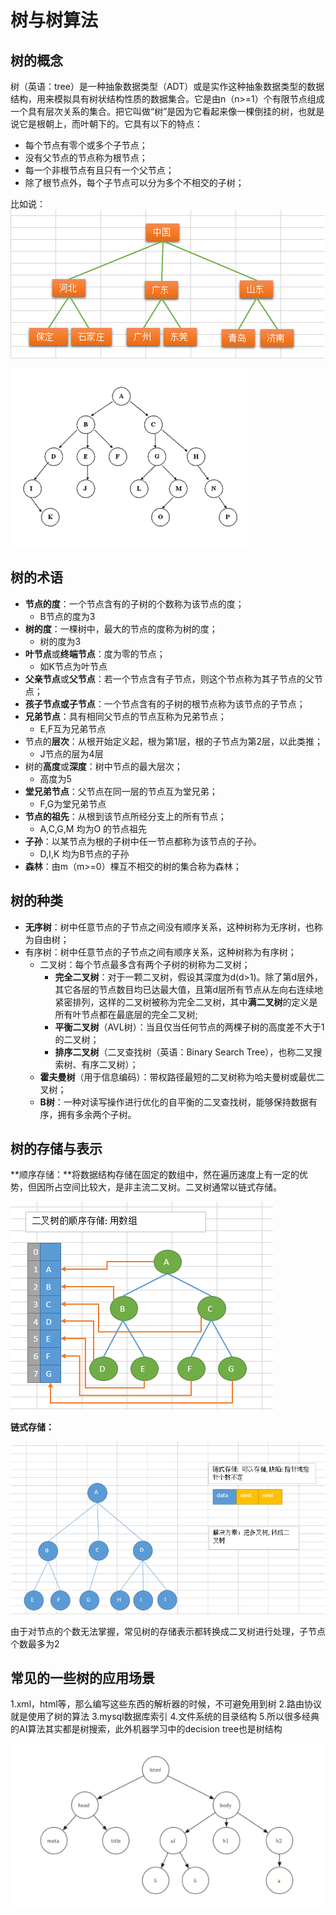 # 树与树算法

## 树的概念

树（英语：tree）是一种抽象数据类型（ADT）或是实作这种抽象数据类型的数据结构，用来模拟具有树状结构性质的数据集合。它是由n（n>=1）个有限节点组成一个具有层次关系的集合。把它叫做“树”是因为它看起来像一棵倒挂的树，也就是说它是根朝上，而叶朝下的。它具有以下的特点：

- 每个节点有零个或多个子节点；
- 没有父节点的节点称为根节点；
- 每一个非根节点有且只有一个父节点；
- 除了根节点外，每个子节点可以分为多个不相交的子树；

比如说：
![tree](./images/tree.png) 



![Treedatastructure](./images/Treedatastructure.png)

## 树的术语

- **节点的度**：一个节点含有的子树的个数称为该节点的度；
  - B节点的度为3
- **树的度**：一棵树中，最大的节点的度称为树的度；
  - 树的度为3
- **叶节点**或**终端节点**：度为零的节点；
  - 如K节点为叶节点
- **父亲节点**或**父节点**：若一个节点含有子节点，则这个节点称为其子节点的父节点；
- **孩子节点或子节点**：一个节点含有的子树的根节点称为该节点的子节点；
- **兄弟节点**：具有相同父节点的节点互称为兄弟节点；
  - E,F互为兄弟节点
- 节点的**层次**：从根开始定义起，根为第1层，根的子节点为第2层，以此类推；
  - J节点的层为4层
- 树的**高度**或**深度**：树中节点的最大层次；
  - 高度为5
- **堂兄弟节点**：父节点在同一层的节点互为堂兄弟；
  - F,G为堂兄弟节点
- **节点的祖先**：从根到该节点所经分支上的所有节点；
  - A,C,G,M 均为O 的节点祖先
- **子孙**：以某节点为根的子树中任一节点都称为该节点的子孙。
  - D,I,K 均为B节点的子孙
- **森林**：由m（m>=0）棵互不相交的树的集合称为森林；

## 树的种类

- **无序树**：树中任意节点的子节点之间没有顺序关系，这种树称为无序树，也称为自由树；
- 有序树：树中任意节点的子节点之间有顺序关系，这种树称为有序树；
  - 二叉树：每个节点最多含有两个子树的树称为二叉树；
    - **完全二叉树**：对于一颗二叉树，假设其深度为d(d>1)。除了第d层外，其它各层的节点数目均已达最大值，且第d层所有节点从左向右连续地紧密排列，这样的二叉树被称为完全二叉树，其中**满二叉树**的定义是所有叶节点都在最底层的完全二叉树;
    - **平衡二叉树**（AVL树）：当且仅当任何节点的两棵子树的高度差不大于1的二叉树；
    - **排序二叉树**（二叉查找树（英语：Binary Search Tree），也称二叉搜索树、有序二叉树）；
  - **霍夫曼树**（用于信息编码）：带权路径最短的二叉树称为哈夫曼树或最优二叉树；
  - **B树**：一种对读写操作进行优化的自平衡的二叉查找树，能够保持数据有序，拥有多余两个子树。

## 树的存储与表示

**顺序存储：**将数据结构存储在固定的数组中，然在遍历速度上有一定的优势，但因所占空间比较大，是非主流二叉树。二叉树通常以链式存储。

![树的顺序存储](./images/树的顺序存储.png)

**链式存储：**

![树的链式存储](./images/树的链式存储.png)

由于对节点的个数无法掌握，常见树的存储表示都转换成二叉树进行处理，子节点个数最多为2

## 常见的一些树的应用场景

1.xml，html等，那么编写这些东西的解析器的时候，不可避免用到树
2.路由协议就是使用了树的算法
3.mysql数据库索引
4.文件系统的目录结构
5.所以很多经典的AI算法其实都是树搜索，此外机器学习中的decision tree也是树结构

![网页结构](./images/网页结构.jpg)

